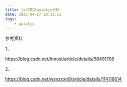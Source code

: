 ```yaml
---
title: js引擎之quickjs分析
date: 2023-04-27 10:31:11
tags:
	- quickjs
---
```




参考资料

1、

https://blog.csdn.net/Innost/article/details/98491709

2、

https://blog.csdn.net/wsyzxxn9/article/details/114116614